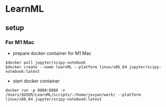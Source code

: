 # LearnML


<!-- ## Dependency -->
## setup

### For M1 Mac
- prepare docker container for M1 Mac
```
$docker pull jupyter/scipy-notebook
$docker create --name learnML --platform linux/x86_64 jupyter/scipy-notebook:latest
```

- start docker container
```
docker run -p 8888:8888 -v /Users/$USER/LearnML/scripts/:/home/jovyan/work/ --platform linux/x86_64 jupyter/scipy-notebook:latest
```

<!--
## Usage
## Authors
## References
-->
